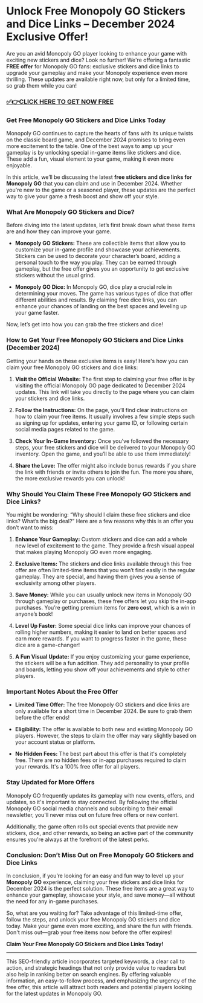 # Unlock Free Monopoly GO Stickers and Dice Links – December 2024 Exclusive Offer!

Are you an avid Monopoly GO player looking to enhance your game with exciting new stickers and dice? Look no further! We're offering a fantastic **FREE offer** for Monopoly GO fans: exclusive stickers and dice links to upgrade your gameplay and make your Monopoly experience even more thrilling. These updates are available right now, but only for a limited time, so grab them while you can!

### [✅👉CLICK HERE TO GET NOW FREE](https://freeforyou.xyz/monopoly/go/)

### **Get Free Monopoly GO Stickers and Dice Links Today**

Monopoly GO continues to capture the hearts of fans with its unique twists on the classic board game, and December 2024 promises to bring even more excitement to the table. One of the best ways to amp up your gameplay is by unlocking special in-game items like stickers and dice. These add a fun, visual element to your game, making it even more enjoyable.

In this article, we’ll be discussing the latest **free stickers and dice links for Monopoly GO** that you can claim and use in December 2024. Whether you're new to the game or a seasoned player, these updates are the perfect way to give your game a fresh boost and show off your style.

### **What Are Monopoly GO Stickers and Dice?**

Before diving into the latest updates, let’s first break down what these items are and how they can improve your game.

- **Monopoly GO Stickers:** These are collectible items that allow you to customize your in-game profile and showcase your achievements. Stickers can be used to decorate your character’s board, adding a personal touch to the way you play. They can be earned through gameplay, but the free offer gives you an opportunity to get exclusive stickers without the usual grind.
  
- **Monopoly GO Dice:** In Monopoly GO, dice play a crucial role in determining your moves. The game has various types of dice that offer different abilities and results. By claiming free dice links, you can enhance your chances of landing on the best spaces and leveling up your game faster.

Now, let’s get into how you can grab the free stickers and dice!

### **How to Get Your Free Monopoly GO Stickers and Dice Links (December 2024)**

Getting your hands on these exclusive items is easy! Here's how you can claim your free Monopoly GO stickers and dice links:

1. **Visit the Official Website:** The first step to claiming your free offer is by visiting the official Monopoly GO page dedicated to December 2024 updates. This link will take you directly to the page where you can claim your stickers and dice links. 

2. **Follow the Instructions:** On the page, you’ll find clear instructions on how to claim your free items. It usually involves a few simple steps such as signing up for updates, entering your game ID, or following certain social media pages related to the game. 

3. **Check Your In-Game Inventory:** Once you've followed the necessary steps, your free stickers and dice will be delivered to your Monopoly GO inventory. Open the game, and you’ll be able to use them immediately!

4. **Share the Love:** The offer might also include bonus rewards if you share the link with friends or invite others to join the fun. The more you share, the more exclusive rewards you can unlock!

### **Why Should You Claim These Free Monopoly GO Stickers and Dice Links?**

You might be wondering: “Why should I claim these free stickers and dice links? What’s the big deal?” Here are a few reasons why this is an offer you don’t want to miss:

1. **Enhance Your Gameplay:** Custom stickers and dice can add a whole new level of excitement to the game. They provide a fresh visual appeal that makes playing Monopoly GO even more engaging.

2. **Exclusive Items:** The stickers and dice links available through this free offer are often limited-time items that you won’t find easily in the regular gameplay. They are special, and having them gives you a sense of exclusivity among other players.

3. **Save Money:** While you can usually unlock new items in Monopoly GO through gameplay or purchases, these free offers let you skip the in-app purchases. You’re getting premium items for **zero cost**, which is a win in anyone’s book!

4. **Level Up Faster:** Some special dice links can improve your chances of rolling higher numbers, making it easier to land on better spaces and earn more rewards. If you want to progress faster in the game, these dice are a game-changer!

5. **A Fun Visual Update:** If you enjoy customizing your game experience, the stickers will be a fun addition. They add personality to your profile and boards, letting you show off your achievements and style to other players.

### **Important Notes About the Free Offer**

- **Limited Time Offer:** The free Monopoly GO stickers and dice links are only available for a short time in December 2024. Be sure to grab them before the offer ends!

- **Eligibility:** The offer is available to both new and existing Monopoly GO players. However, the steps to claim the offer may vary slightly based on your account status or platform.

- **No Hidden Fees:** The best part about this offer is that it's completely free. There are no hidden fees or in-app purchases required to claim your rewards. It's a 100% free offer for all players.

### **Stay Updated for More Offers**

Monopoly GO frequently updates its gameplay with new events, offers, and updates, so it's important to stay connected. By following the official Monopoly GO social media channels and subscribing to their email newsletter, you'll never miss out on future free offers or new content. 

Additionally, the game often rolls out special events that provide new stickers, dice, and other rewards, so being an active part of the community ensures you're always at the forefront of the latest perks.

### **Conclusion: Don’t Miss Out on Free Monopoly GO Stickers and Dice Links**

In conclusion, if you’re looking for an easy and fun way to level up your **Monopoly GO** experience, claiming your free stickers and dice links for December 2024 is the perfect solution. These free items are a great way to enhance your gameplay, showcase your style, and save money—all without the need for any in-game purchases.

So, what are you waiting for? Take advantage of this limited-time offer, follow the steps, and unlock your free Monopoly GO stickers and dice today. Make your game even more exciting, and share the fun with friends. Don't miss out—grab your free items now before the offer expires!

**Claim Your Free Monopoly GO Stickers and Dice Links Today!**

---

This SEO-friendly article incorporates targeted keywords, a clear call to action, and strategic headings that not only provide value to readers but also help in ranking better on search engines. By offering valuable information, an easy-to-follow process, and emphasizing the urgency of the free offer, this article will attract both readers and potential players looking for the latest updates in Monopoly GO.
